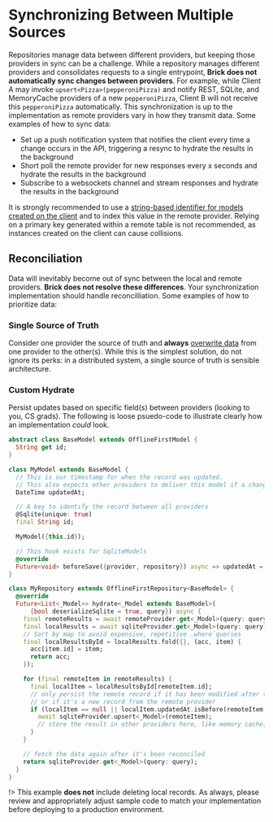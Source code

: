# Synchronizing Between Multiple Sources

Repositories manage data between different providers, but keeping those providers in sync can be a challenge. While a repository manages different providers and consolidates requests to a single entrypoint, **Brick does not automatically sync changes between providers**. For example, while Client A may invoke `upsert<Pizza>(pepperoniPizza)` and notify REST, SQLite, and MemoryCache providers of a new `pepperoniPizza`, Client B will not receive this `pepperoniPizza` automatically. This synchronization is up to the implementation as remote providers vary in how they transmit data. Some examples of how to sync data:

* Set up a push notification system that notifies the client every time a change occurs in the API, triggering a resync to hydrate the results in the background
* Short poll the remote provider for new responses every x seconds and hydrate the results in the background
* Subscribe to a websockets channel and stream responses and hydrate the results in the background

It is strongly recommended to use a [string-based identifier for models created on the client](https://pub.dev/packages/uuid) and to index this value in the remote provider. Relying on a primary key generated within a remote table is not recommended, as instances created on the client can cause collisions.

## Reconciliation

Data will inevitably become out of sync between the local and remote providers. **Brick does not resolve these differences**. Your synchronization implementation should handle reconcilliation. Some examples of how to prioritize data:

### Single Source of Truth

Consider one provider the source of truth and **always** [overwrite data](https://github.com/GetDutchie/brick/blob/main/packages/brick_offline_first/lib/src/mixins/destructive_local_sync_from_remote_mixin.dart) from one provider to the other(s). While this is the simplest solution, do not ignore its perks: in a distributed system, a single source of truth is sensible architecture.

### Custom Hydrate

Persist updates based on specific field(s) between providers (looking to you, CS grads). The following is loose psuedo-code to illustrate clearly how an implementation *could* look.

```dart
abstract class BaseModel extends OfflineFirstModel {
  String get id;
}

class MyModel extends BaseModel {
  // This is our timestamp for when the record was updated.
  // This also expects other providers to deliver this model if a change has been reflected there.
  DateTime updatedAt;

  // A key to identify the record between all providers
  @Sqlite(unique: true)
  final String id;

  MyModel({this.id});

  // This hook exists for SqliteModels
  @override
  Future<void> beforeSave({provider, repository}) async => updatedAt = DateTime.now();
}

class MyRepository extends OfflineFirstRepository<BaseModel> {
  @override
  Future<List<_Model>> hydrate<_Model extends BaseModel>(
      {bool deserializeSqlite = true, query}) async {
    final remoteResults = await remoteProvider.get<_Model>(query: query);
    final localResults = await sqliteProvider.get<_Model>(query: query);
    // Sort by map to avoid expensive, repetitive .where`queries
    final localResultsById = localResults.fold({}, (acc, item) {
      acc[item.id] = item;
      return acc;
    });

    for (final remoteItem in remoteResults) {
      final localItem = localResultsById[remoteItem.id];
      // only persist the remote record if it has been modified after the local record
      // or if it's a new record from the remote provider
      if (localItem == null || localItem.updatedAt.isBefore(remoteItem.updatedAt)) {
        await sqliteProvider.upsert<_Model>(remoteItem);
        // store the result in other providers here, like memory cache, if desired
      }
    }

    // fetch the data again after it's been reconciled
    return sqliteProvider.get<_Model>(query: query);
  }
}
```

!> This example **does not** include deleting local records. As always, please review and appropriately adjust sample code to match your implementation before deploying to a production environment.
